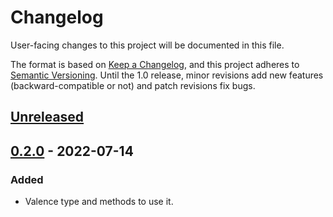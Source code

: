 # Changelog

User-facing changes to this project will be documented in this file.

The format is based on [Keep a Changelog](https://keepachangelog.com/en/1.0.0/), and this project adheres to [Semantic Versioning](https://semver.org/spec/v2.0.0.html). Until the 1.0 release, minor revisions add new features (backward-compatible or not) and patch revisions fix bugs.

## [Unreleased]

## [0.2.0] - 2022-07-14
### Added
- Valence type and methods to use it.

[Unreleased]: https://github.com/metamolecular/trey/compare/v0.2.0...HEAD
[0.2.0]: https://github.com/metamolecular/trey/releases/tag/v0.2.0